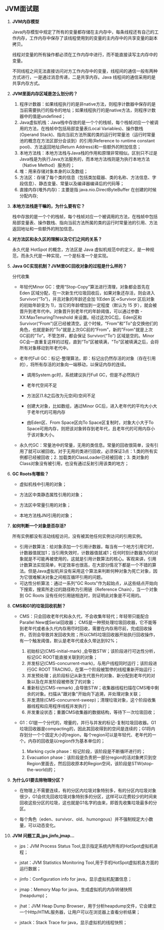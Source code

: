 ## JVM面试题

1. **JVM内存模型**

   Java内存模型中规定了所有的变量都存储在主内存中，每条线程还有自己的工作内存，工作内存中保存了该线程使用到的变量的主内存中的共享变量的副本拷贝。

   线程对变量的所有操作都必须在工作内存中进行，而不能直接读写主内存中的变量。

   不同线程之间无法直接访问对方工作内存中的变量，线程间的通信一般有两种方式进行，一是通过消息传递，二是共享内存。Java 线程间的通信采用的是共享内存方式。

2. **JVM里面内存区域是怎么划分的？**

   1. 程序计数器：如果线程执行的是非native方法，则程序计数器中保存的是当前需要执行的指令的地址；如果线程执行的是native方法，则程序计数器中的值是undefined；
   2. Java虚拟机栈：Java栈中存放的是一个个的栈帧，每个栈帧对应一个被调用的方法，在栈帧中包括局部变量表(Local Variables)、操作数栈(Operand Stack)、指向当前方法所属的类的运行时常量池（运行时常量池的概念在方法区部分会谈到）的引用(Reference to runtime constant pool)、方法返回地址(Return Address)和一些额外的附加信息；
   3. 本地方法栈：本地方法栈与Java栈的作用和原理非常相似。区别只不过是Java栈是为执行Java方法服务的，而本地方法栈则是为执行本地方法（Native Method）服务的；
   4. 堆：用来存储对象本身的以及数组；
   5. 方法区：存储了每个类的信息（包括类加载器、类的名称、方法信息、字段信息）、静态变量、常量以及编译器编译后的代码等；
   6. 直接内存(堆外内存)：主要是指 java.nio.DirectByteBuffer 在创建的时候分配内存;

3. **本地方法栈是干嘛的，为什么要有它？**

   栈中存放的是一个个的栈帧，每个栈帧对应一个被调用的方法，在栈帧中包括局部变量表、操作数栈、指向当前方法所属的类的运行时常量池的引用、方法返回地址和一些额外的附加信息。

4. **对方法区和永久区的理解以及它们之间的关系？**

   永久代是 HotSpot 的概念，方法区是 Java 虚拟机规范中的定义，是一种规范，而永久代是一种实现，一个是标准一个是实现。

5. **Java GC实现机制？JVM里GC回收对象的过程是什么样的？**

   分代收集

   - 年轻代Minor GC：使用“Stop-Copy”算法进行清理，对象都会首先在 Eden 区域分配，在一次新生代垃圾回收后，如果对象还存活，则会进入 Survivor(“To”)，并且对象的年龄还会加 1(Eden 区->Survivor 区后对象的初始年龄变为 1)，当它的年龄增加到一定程度（默认为 15 岁），就会被晋升到老年代中。对象晋升到老年代的年龄阈值，可以通过参数 -XX:MaxTenuringThreshold 来设置。经过这次GC后，Eden区和Survivor(“From")区已经被清空。这个时候，“From"和"To"会交换他们的角色，也就是新的"To"就是上次GC前的“From”，新的"From"就是上次GC前的"To”。不管怎样，都会保证 Survivor(“To”) 区域是空的。Minor GC会一直重复这样的过程，直到“To”区被填满，"To"区被填满之后，会将所有对象移动到年老代中。

   - 老年代Full GC：标记-整理算法，即：标记出仍然存活的对象（存在引用的），将所有存活的对象向一端移动，以保证内存的连续。

     - 调用System.gc时，系统建议执行Full GC，但是不必然执行

     - 老年代空间不足
     - 方法区(1.8之后改为元空间)空间不足
     - 创建大对象，比如数组，通过Minor GC后，进入老年代的平均大小大于老年代的可用内存
     - 由Eden区、From Space区向To Space区复制时，对象大小大于To Space可用内存，则把该对象转存到老年代，且老年代的可用内存小于该对象大小。

   - 永久代GC：常量池中的常量，无用的类信息。常量的回收很简单，没有引用了就可以被回收。对于无用的类进行回收，必须保证3点：1.类的所有实例都已经被回收；2. 加载类的ClassLoader已经被回收；3. 类对象的Class对象没有被引用，也没有通过反射引用该类的地方；

6. **GC Roots有哪些？**

   - 虚拟机栈中引用的对象；

   - 方法区中类静态属性引用的对象；
   - 方法区中常量引用的对象；
   - 本地方法栈JNI引用的对象；

7. **如何判断一个对象是否存活?**

   所有实例都没有活动线程访问，没有被其他任何实例访问的引用实例。

   - 引用计数算法：给对象添加一个引用计数器，每当有一个地方引用它时，计数器值就加1；当引用失效时，计数器值就减1；任何时刻计数器为0的对象就是不可能再被使用的，这就是引用计数算法的核心。客观来讲，引用计数算法实现简单，判定效率也很高，在大部分情况下都是一个不错的算法。但是Java虚拟机并没有采用这个算法来判断何种对象为死亡对象，因为它很难解决对象之间相互循环引用的问题。
   - 可达性分析算法：通过一系列“GC Roots"作为起始点，从这些结点开始向下搜索，搜索所走过的路径称为引用链（Reference Chain），当一个对象到 GC Roots 没有任何引用链相连时，则证明此对象是不可用的。

8. **CMS和G1的垃圾回收机制？**

   - CMS：只会回收老年代和永久代，不会收集年轻代；年轻带只能配合Parallel New或Serial回收器； CMS是一种预处理垃圾回收器，它不能等到老年代或者永久代内存用尽时回收，需要在内存用尽前，完成回收操作，否则会导致并发回收失败；所以CMS垃圾回收器开始执行回收操作，有一个触发阈值，默认是老年代或永久带达到92%；
     1. 初始标记(CMS-initial-mark) ,会导致STW；该阶段进行可达性分析，标记GC ROOT能直接关联到的对象；
     2. 并发标记(CMS-concurrent-mark)，与用户线程同时运行；该阶段进行GC ROOT TRACING，在第一个阶段被暂停的线程重新开始运行；
     3. 并发预处理；此阶段标记从新生代晋升的对象、新分配到老年代的对象以及在并发阶段被修改了的对象；
     4. 重新标记(CMS-remark) ,会导致STW；收集器线程扫描在CMS堆中剩余的对象。扫描从"跟对象"开始向下追溯，并处理对象关联；
     5. 并发清除(CMS-concurrent-sweep)；清理垃圾对象，这个阶段收集器线程和应用程序线程并发执行；
     6. 并发重设状态；重置CMS收集器的数据结构，等待下一次垃圾回收；

   - G1：G1是一个分代的，增量的，并行与并发的标记-复制垃圾回收器。G1垃圾回收器是compacting的，因此其回收得到的空间是连续的；G1将内存划分一个个固定大小的region，每个region可以是年轻代、老年代的一个。内存的回收是以region作为基本单位的；
     1. Marking cycle phase：标记阶段，该阶段是不断循环进行的；
     2. Evacuation phase：该阶段是负责把一部分region的活对象拷贝到空Region里面去，然后回收原本的Region空间，该阶段是STW(stop-the-world)的；

9. **为什么G1要去除物理分区？**

   - 在物理上不需要连续，有的分区内垃圾对象特别多，有的分区内垃圾对象很少，G1会优先回收垃圾对象特别多的分区，这样可以花费较少的时间来回收这些分区的垃圾，这也就是G1名字的由来，即首先收集垃圾最多的分区。

   - 每个角色（eden、survivor、old、humongous）并不强制规定大小数量，可以动态变化。

10. **JVM 问题工具,jps,jinfo,jmap...**

    - jps：JVM Process Status Tool,显示指定系统内所有的HotSpot虚拟机进程；

    - jstat：JVM Statistics Monitoring Tool,用于手机HotSpot虚拟机各方面的运行数据；
    - jinfo：Configuration info for java，显示虚拟机配置信息；
    - jmap：Memory Map for java，生成虚拟机的内存转储快照(heapdump)；
    - jhat：JVM Heap Dump Browser，用于分析heapdump文件，它会建立一个Http/HTML服务器，让用户可以在浏览器上查看分析结果；
    - jstack：Stack Trace for java，显示虚拟机的线程快照；